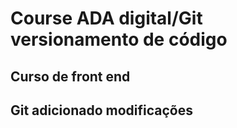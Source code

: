 # Course ADA digital/Git versionamento de código
## Curso de front end 

## Git adicionado modificações
